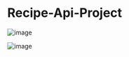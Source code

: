 # Recipe-Api-Project

![image](https://user-images.githubusercontent.com/81301569/149175647-68955e81-c9e2-45e0-bc3e-80008e8a9df5.png)

![image](https://user-images.githubusercontent.com/81301569/149175703-28474c25-785e-47d0-a65b-0ac822eb6b56.png)

